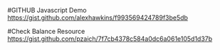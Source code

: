 #GITHUB Javascript Demo
https://gist.github.com/alexhawkins/f993569424789f3be5db

#Check Balance Resource
https://gist.github.com/pzaich/7f7cb4378c584a0dc6a061e105d1d37b
